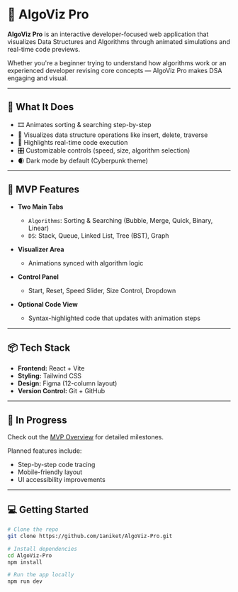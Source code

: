 # 🚀 AlgoViz Pro

**AlgoViz Pro** is an interactive developer-focused web application that visualizes Data Structures and Algorithms through animated simulations and real-time code previews.

Whether you're a beginner trying to understand how algorithms work or an experienced developer revising core concepts — AlgoViz Pro makes DSA engaging and visual.

---

## 🧠 What It Does

- 🎞️ Animates sorting & searching step-by-step
- 🧱 Visualizes data structure operations like insert, delete, traverse
- 🧩 Highlights real-time code execution
- 🎛️ Customizable controls (speed, size, algorithm selection)
- 🌒 Dark mode by default (Cyberpunk theme)

---

## 📁 MVP Features

- **Two Main Tabs**  
  - `Algorithms`: Sorting & Searching (Bubble, Merge, Quick, Binary, Linear)  
  - `DS`: Stack, Queue, Linked List, Tree (BST), Graph

- **Visualizer Area**  
  - Animations synced with algorithm logic

- **Control Panel**  
  - Start, Reset, Speed Slider, Size Control, Dropdown

- **Optional Code View**  
  - Syntax-highlighted code that updates with animation steps

---

## 📦 Tech Stack

- **Frontend:** React + Vite  
- **Styling:** Tailwind CSS  
- **Design:** Figma (12-column layout)  
- **Version Control:** Git + GitHub  

---

## 🧪 In Progress

Check out the [MVP Overview](src/Docs/mvp-overview.md) for detailed milestones.

Planned features include:
- Step-by-step code tracing
- Mobile-friendly layout
- UI accessibility improvements

---

## 💻 Getting Started

```bash
# Clone the repo
git clone https://github.com/1aniket/AlgoViz-Pro.git

# Install dependencies
cd AlgoViz-Pro
npm install

# Run the app locally
npm run dev
